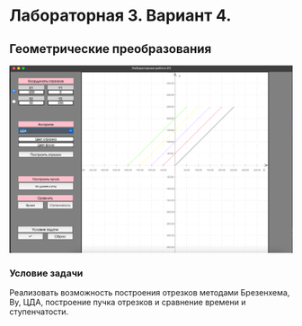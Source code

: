 # Лабораторная 3. Вариант 4.
## Геометрические преобразования  

![lab_03](../img/lab_03.png)

### Условие задачи
Реализовать возможность построения отрезков методами Брезенхема, Ву, ЦДА, построение пучка отрезков и сравнение времени и ступенчатости.
